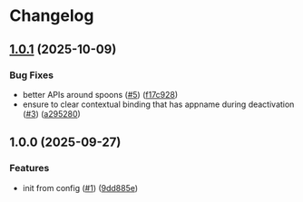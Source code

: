 # Changelog

## [1.0.1](https://github.com/y3owk1n/Bindery.spoon/compare/v1.0.0...v1.0.1) (2025-10-09)


### Bug Fixes

* better APIs around spoons ([#5](https://github.com/y3owk1n/Bindery.spoon/issues/5)) ([f17c928](https://github.com/y3owk1n/Bindery.spoon/commit/f17c9280e792ff6cd0ba28716e60df0f679a3faf))
* ensure to clear contextual binding that has appname during deactivation ([#3](https://github.com/y3owk1n/Bindery.spoon/issues/3)) ([a295280](https://github.com/y3owk1n/Bindery.spoon/commit/a295280fe45c784c5a3e93199f353399493c6a26))

## 1.0.0 (2025-09-27)


### Features

* init from config ([#1](https://github.com/y3owk1n/Bindery.spoon/issues/1)) ([9dd885e](https://github.com/y3owk1n/Bindery.spoon/commit/9dd885e45de7342e7fd2a20ac67c7761a9f8bf27))
